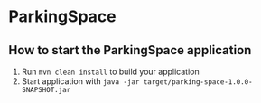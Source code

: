# ParkingSpace

How to start the ParkingSpace application
---

1. Run `mvn clean install` to build your application
2. Start application with `java -jar target/parking-space-1.0.0-SNAPSHOT.jar`

